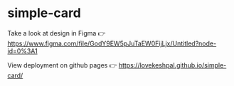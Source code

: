# simple-card

Take a look at design in Figma 👉 https://www.figma.com/file/GodY9EW5pJuTaEW0FijLjx/Untitled?node-id=0%3A1

View deployment on github pages 👉 https://lovekeshpal.github.io/simple-card/
